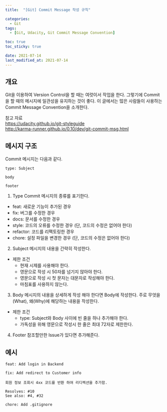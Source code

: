 ```yaml
---
title:  "[Git] Commit Message 작성 규칙"

categories:
  - Git
tags:
  - [Git, Udacity, Git Commit Message Convention]

toc: true
toc_sticky: true

date: 2021-07-14
last_modified_at: 2021-07-14
---
```


## 개요

Git을 이용하여 Version Control을 할 때는 여럿이서 작업을 한다.
그렇기에 Commit을 할 때의 메시지에 일관성을 유지하는 것이 좋다.
이 글에서는 많은 사람들이 사용하는 Commit Message Convention을 소개한다.

참고 자료<br>
https://udacity.github.io/git-styleguide<br>
http://karma-runner.github.io/0.10/dev/git-commit-msg.html<br>


## 메시지 구조

Commit 메시지는 다음과 같다.

```
type: Subject

body

footer
```

1. Type
Commit 메시지의 종류를 표기한다.
- feat: 새로운 기능이 추가된 경우
- fix: 버그를 수정한 경우
- docs: 문서를 수정한 경우
- style: 코드의 오류를 수정한 경우 (단, 코드의 수정은 없어야 한다)
- refactor: 코드를 리팩토링한 경우
- chore: 설정 파일을 변경한 경우 (단, 코드의 수정은 없어야 한다)

2. Subject
메시지의 내용을 간략히 작성한다. 
- 제한 조건
	- 현재 시제를 사용해야 한다.
	- 영문으로 작성 시 50자를 넘기지 않아야 한다.
	- 영문으로 작성 시 첫 문자는 대문자로 작성해야 한다.
	- 마침표를 사용하지 않는다.

3. Body
메시지의 내용을 상세하게 작성 해야 한다면 Body에 작성한다. 주로 무엇을(What), 왜(Why)에 해당하는 내용을 작성한다.
- 제한 조건
	- type: Subject와 Body 사이에 빈 줄을 하나 추가해야 한다.
	- 가독성을 위해 영문으로 작성시 한 줄은 최대 72자로 제한한다.

4. Footer
참조할만한 Issue가 있다면 추가해준다.

## 예시

```
feat: Add login in Backend
``` 

```
fix: Add redirect to Customer info

회원 정보 조회시 4xx 코드를 반환 하여 리디렉션을 추가함.

Resolves: #10
See also: #4, #32
```

```
chore: Add .gitignore
```
